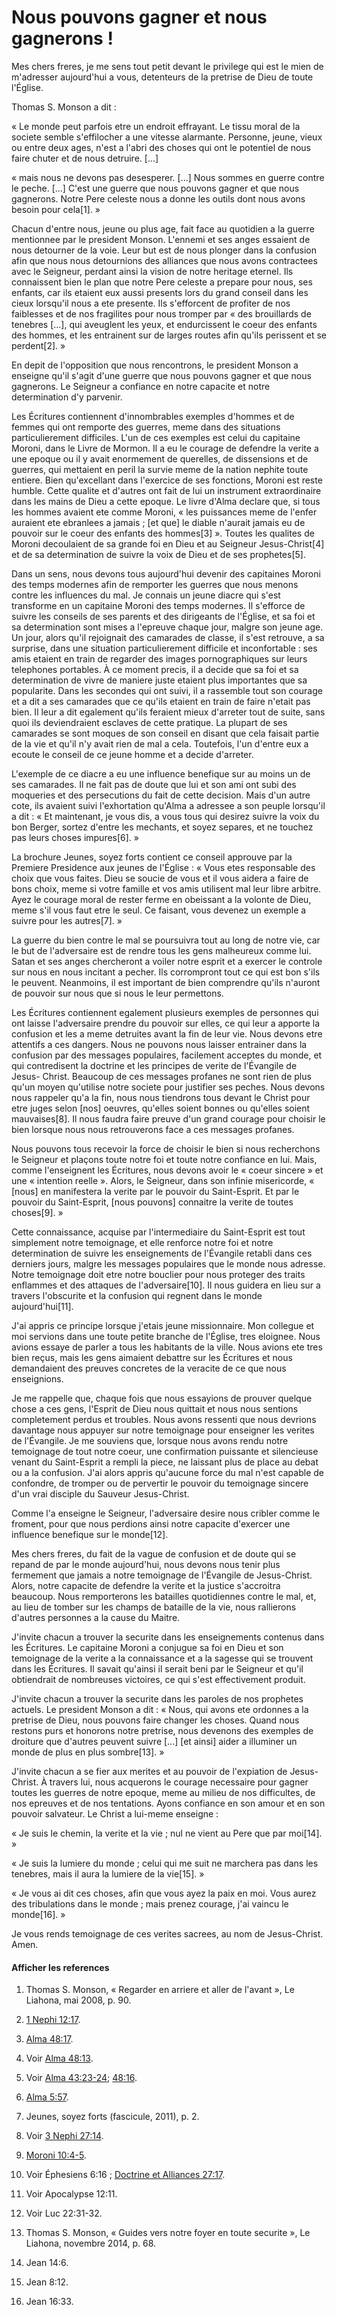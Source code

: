 # Nous pouvons gagner et nous gagnerons !

Mes chers freres, je me sens tout petit devant le privilege qui est le mien de
m'adresser aujourd'hui a vous, detenteurs de la pretrise de Dieu de toute
l'Église.

Thomas S. Monson a dit :

« Le monde peut parfois etre un endroit effrayant. Le tissu moral de la
societe semble s'effilocher a une vitesse alarmante. Personne, jeune, vieux ou
entre deux ages, n'est a l'abri des choses qui ont le potentiel de nous faire
chuter et de nous detruire. [...]

« mais nous ne devons pas desesperer. [...] Nous sommes en guerre contre le
peche. [...] C'est une guerre que nous pouvons gagner et que nous gagnerons.
Notre Pere celeste nous a donne les outils dont nous avons besoin pour
cela[1]. »

Chacun d'entre nous, jeune ou plus age, fait face au quotidien a la guerre
mentionnee par le president Monson. L'ennemi et ses anges essaient de nous
detourner de la voie. Leur but est de nous plonger dans la confusion afin que
nous nous detournions des alliances que nous avons contractees avec le
Seigneur, perdant ainsi la vision de notre heritage eternel. Ils connaissent
bien le plan que notre Pere celeste a prepare pour nous, ses enfants, car ils
etaient eux aussi presents lors du grand conseil dans les cieux lorsqu'il nous
a ete presente. Ils s'efforcent de profiter de nos faiblesses et de nos
fragilites pour nous tromper par « des brouillards de tenebres [...], qui
aveuglent les yeux, et endurcissent le coeur des enfants des hommes, et les
entrainent sur de larges routes afin qu'ils perissent et se perdent[2]. »

En depit de l'opposition que nous rencontrons, le president Monson a enseigne
qu'il s'agit d'une guerre que nous pouvons gagner et que nous gagnerons. Le
Seigneur a confiance en notre capacite et notre determination d'y parvenir.

Les Écritures contiennent d'innombrables exemples d'hommes et de femmes qui
ont remporte des guerres, meme dans des situations particulierement
difficiles. L'un de ces exemples est celui du capitaine Moroni, dans le Livre
de Mormon. Il a eu le courage de defendre la verite a une epoque ou il y avait
enormement de querelles, de dissensions et de guerres, qui mettaient en peril
la survie meme de la nation nephite toute entiere. Bien qu'excellant dans
l'exercice de ses fonctions, Moroni est reste humble. Cette qualite et
d'autres ont fait de lui un instrument extraordinaire dans les mains de Dieu a
cette epoque. Le livre d'Alma declare que, si tous les hommes avaient ete
comme Moroni, « les puissances meme de l'enfer auraient ete ebranlees a jamais
; [et que] le diable n'aurait jamais eu de pouvoir sur le coeur des enfants
des hommes[3] ». Toutes les qualites de Moroni decoulaient de sa grande foi en
Dieu et au Seigneur Jesus-Christ[4] et de sa determination de suivre la voix
de Dieu et de ses prophetes[5].

Dans un sens, nous devons tous aujourd'hui devenir des capitaines Moroni des
temps modernes afin de remporter les guerres que nous menons contre les
influences du mal. Je connais un jeune diacre qui s'est transforme en un
capitaine Moroni des temps modernes. Il s'efforce de suivre les conseils de
ses parents et des dirigeants de l'Église, et sa foi et sa determination sont
mises a l'epreuve chaque jour, malgre son jeune age. Un jour, alors qu'il
rejoignait des camarades de classe, il s'est retrouve, a sa surprise, dans une
situation particulierement difficile et inconfortable : ses amis etaient en
train de regarder des images pornographiques sur leurs telephones portables. À
ce moment precis, il a decide que sa foi et sa determination de vivre de
maniere juste etaient plus importantes que sa popularite. Dans les secondes
qui ont suivi, il a rassemble tout son courage et a dit a ses camarades que ce
qu'ils etaient en train de faire n'etait pas bien. Il leur a dit egalement
qu'ils feraient mieux d'arreter tout de suite, sans quoi ils deviendraient
esclaves de cette pratique. La plupart de ses camarades se sont moques de son
conseil en disant que cela faisait partie de la vie et qu'il n'y avait rien de
mal a cela. Toutefois, l'un d'entre eux a ecoute le conseil de ce jeune homme
et a decide d'arreter.

L'exemple de ce diacre a eu une influence benefique sur au moins un de ses
camarades. Il ne fait pas de doute que lui et son ami ont subi des moqueries
et des persecutions du fait de cette decision. Mais d'un autre cote, ils
avaient suivi l'exhortation qu'Alma a adressee a son peuple lorsqu'il a dit :
« Et maintenant, je vous dis, a vous tous qui desirez suivre la voix du bon
Berger, sortez d'entre les mechants, et soyez separes, et ne touchez pas leurs
choses impures[6]. »

La brochure Jeunes, soyez forts contient ce conseil approuve par la Premiere
Presidence aux jeunes de l'Église : « Vous etes responsable des choix que vous
faites. Dieu se soucie de vous et il vous aidera a faire de bons choix, meme
si votre famille et vos amis utilisent mal leur libre arbitre. Ayez le courage
moral de rester ferme en obeissant a la volonte de Dieu, meme s'il vous faut
etre le seul. Ce faisant, vous devenez un exemple a suivre pour les autres[7].
»

La guerre du bien contre le mal se poursuivra tout au long de notre vie, car
le but de l'adversaire est de rendre tous les gens malheureux comme lui. Satan
et ses anges chercheront a voiler notre esprit et a exercer le controle sur
nous en nous incitant a pecher. Ils corrompront tout ce qui est bon s'ils le
peuvent. Neanmoins, il est important de bien comprendre qu'ils n'auront de
pouvoir sur nous que si nous le leur permettons.

Les Écritures contiennent egalement plusieurs exemples de personnes qui ont
laisse l'adversaire prendre du pouvoir sur elles, ce qui leur a apporte la
confusion et les a meme detruites avant la fin de leur vie. Nous devons etre
attentifs a ces dangers. Nous ne pouvons nous laisser entrainer dans la
confusion par des messages populaires, facilement acceptes du monde, et qui
contredisent la doctrine et les principes de verite de l'Évangile de Jesus-
Christ. Beaucoup de ces messages profanes ne sont rien de plus qu'un moyen
qu'utilise notre societe pour justifier ses peches. Nous devons nous rappeler
qu'a la fin, nous nous tiendrons tous devant le Christ pour etre juges selon
[nos] oeuvres, qu'elles soient bonnes ou qu'elles soient mauvaises[8]. Il nous
faudra faire preuve d'un grand courage pour choisir le bien lorsque nous nous
retrouverons face a ces messages profanes.

Nous pouvons tous recevoir la force de choisir le bien si nous recherchons le
Seigneur et plaçons toute notre foi et toute notre confiance en lui. Mais,
comme l'enseignent les Écritures, nous devons avoir le « coeur sincere » et
une « intention reelle ». Alors, le Seigneur, dans son infinie misericorde, «
[nous] en manifestera la verite par le pouvoir du Saint-Esprit. Et par le
pouvoir du Saint-Esprit, [nous pouvons] connaitre la verite de toutes
choses[9]. »

Cette connaissance, acquise par l'intermediaire du Saint-Esprit est tout
simplement notre temoignage, et elle renforce notre foi et notre determination
de suivre les enseignements de l'Évangile retabli dans ces derniers jours,
malgre les messages populaires que le monde nous adresse. Notre temoignage
doit etre notre bouclier pour nous proteger des traits enflammes et des
attaques de l'adversaire[10]. Il nous guidera en lieu sur a travers
l'obscurite et la confusion qui regnent dans le monde aujourd'hui[11].

J'ai appris ce principe lorsque j'etais jeune missionnaire. Mon collegue et
moi servions dans une toute petite branche de l'Église, tres eloignee. Nous
avions essaye de parler a tous les habitants de la ville. Nous avions ete tres
bien reçus, mais les gens aimaient debattre sur les Écritures et nous
demandaient des preuves concretes de la veracite de ce que nous enseignions.

Je me rappelle que, chaque fois que nous essayions de prouver quelque chose a
ces gens, l'Esprit de Dieu nous quittait et nous nous sentions completement
perdus et troubles. Nous avons ressenti que nous devrions davantage nous
appuyer sur notre temoignage pour enseigner les verites de l'Évangile. Je me
souviens que, lorsque nous avons rendu notre temoignage de tout notre coeur,
une confirmation puissante et silencieuse venant du Saint-Esprit a rempli la
piece, ne laissant plus de place au debat ou a la confusion. J'ai alors appris
qu'aucune force du mal n'est capable de confondre, de tromper ou de pervertir
le pouvoir du temoignage sincere d'un vrai disciple du Sauveur Jesus-Christ.

Comme l'a enseigne le Seigneur, l'adversaire desire nous cribler comme le
froment, pour que nous perdions ainsi notre capacite d'exercer une influence
benefique sur le monde[12].

Mes chers freres, du fait de la vague de confusion et de doute qui se repand
de par le monde aujourd'hui, nous devons nous tenir plus fermement que jamais
a notre temoignage de l'Évangile de Jesus-Christ. Alors, notre capacite de
defendre la verite et la justice s'accroitra beaucoup. Nous remporterons les
batailles quotidiennes contre le mal, et, au lieu de tomber sur les champs de
bataille de la vie, nous rallierons d'autres personnes a la cause du Maitre.

J'invite chacun a trouver la securite dans les enseignements contenus dans les
Écritures. Le capitaine Moroni a conjugue sa foi en Dieu et son temoignage de
la verite a la connaissance et a la sagesse qui se trouvent dans les
Écritures. Il savait qu'ainsi il serait beni par le Seigneur et qu'il
obtiendrait de nombreuses victoires, ce qui s'est effectivement produit.

J'invite chacun a trouver la securite dans les paroles de nos prophetes
actuels. Le president Monson a dit : « Nous, qui avons ete ordonnes a la
pretrise de Dieu, nous pouvons faire changer les choses. Quand nous restons
purs et honorons notre pretrise, nous devenons des exemples de droiture que
d'autres peuvent suivre [...] [et ainsi] aider a illuminer un monde de plus en
plus sombre[13]. »

J'invite chacun a se fier aux merites et au pouvoir de l'expiation de Jesus-
Christ. À travers lui, nous acquerons le courage necessaire pour gagner toutes
les guerres de notre epoque, meme au milieu de nos difficultes, de nos
epreuves et de nos tentations. Ayons confiance en son amour et en son pouvoir
salvateur. Le Christ a lui-meme enseigne :

« Je suis le chemin, la verite et la vie ; nul ne vient au Pere que par
moi[14]. »

« Je suis la lumiere du monde ; celui qui me suit ne marchera pas dans les
tenebres, mais il aura la lumiere de la vie[15]. »

« Je vous ai dit ces choses, afin que vous ayez la paix en moi. Vous aurez des
tribulations dans le monde ; mais prenez courage, j'ai vaincu le monde[16]. »

Je vous rends temoignage de ces verites sacrees, au nom de Jesus-Christ. Amen.

#### Afficher les references

  1.  Thomas S. Monson, « Regarder en arriere et aller de l'avant », Le Liahona, mai 2008, p. 90.

  2.  [1 Nephi 12:17](https://www.lds.org/scriptures/bofm/1-ne/12.17?lang=fra#16).

  3.  [Alma 48:17](https://www.lds.org/scriptures/bofm/alma/48.17?lang=fra#16).

  4.  Voir [Alma 48:13](https://www.lds.org/scriptures/bofm/alma/48.13?lang=fra#12).

  5.  Voir [Alma 43:23-24](https://www.lds.org/scriptures/bofm/alma/43.23-24?lang=fra#22); [48:16](https://www.lds.org/scriptures/bofm/alma/48.16?lang=fra#15).

  6.  [Alma 5:57](https://www.lds.org/scriptures/bofm/alma/5.57?lang=fra#56).

  7.  Jeunes, soyez forts (fascicule, 2011), p. 2.

  8.  Voir [3 Nephi 27:14](https://www.lds.org/scriptures/bofm/3-ne/27.14?lang=fra#13).

  9.  [Moroni 10:4-5](https://www.lds.org/scriptures/bofm/moro/10.4-5?lang=fra#3).

  10.  Voir Éphesiens 6:16 ; [Doctrine et Alliances 27:17](https://www.lds.org/scriptures/dc-testament/dc/27.17?lang=fra#16).

  11.  Voir Apocalypse 12:11.

  12.  Voir Luc 22:31-32.

  13.  Thomas S. Monson, « Guides vers notre foyer en toute securite », Le Liahona, novembre 2014, p. 68.

  14.  Jean 14:6.

  15.  Jean 8:12.

  16.  Jean 16:33.

